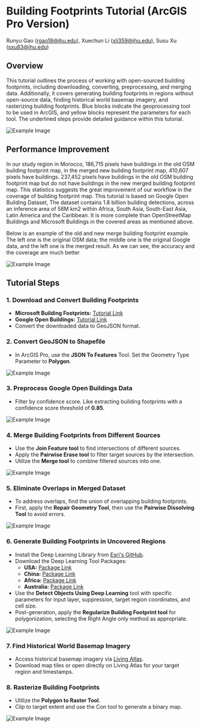 # Building Footprints Tutorial (ArcGIS Pro Version)

Runyu Gao (rgao18@jhu.edu), Xuechun Li (xli359@jhu.edu), Susu Xu (sxu83@jhu.edu)

## Overview

This tutorial outlines the process of working with open-sourced building footprints, including downloading, converting, preprocessing, and merging data. Additionally, it covers generating building footprints in regions without open-source data, finding historical world basemap imagery, and rasterizing building footprints. Blue blocks indicate the geoprocessing tool to be used in ArcGIS, and yellow blocks represent the parameters for each tool. The underlined steps provide detailed guidance within this tutorial.

![Example Image](https://github.com/SusuXu/Building-Footprints-Merging-and-Improvement/blob/main/TutorialPics/pic1.png "Overall Workingflow")

## Performance Improvement

In our study region in Morocco, 186,715 pixels have buildings in the old OSM building footprint map, in the merged new building footprint map, 410,607 pixels have buildings.​ 237,452 pixels have buildings in the old OSM building footprint map but do not have buildings in the new merged building footprint map. This statistics suggests the great improvement of our workflow in ​the coverage of building footprint map. This tutorial is based on Google Open Building Dataset, The dataset contains 1.8 billion building detections, across an inference area of 58M km2 within Africa, South Asia, South-East Asia, Latin America and the Caribbean.​ It is more complete than OpenStreetMap Buildings and Microsoft Buildings in the covered areas as mentioned above.

Below is an example of the old and new merge building footprint example. The left one is the original OSM data; the middle one is the original Google data, and the left one is the merged result. As we can see, the accuracy and the coverage are much better

![Example Image](https://github.com/SusuXu/Building-Footprints-Merging-and-Improvement/blob/main/TutorialPics/pic8.png "Performance Visualization")
​


## Tutorial Steps

### 1. Download and Convert Building Footprints

- **Microsoft Building Footprints:** [Tutorial Link](https://colab.research.google.com/drive/14L1KgiGlaIWCoTUJCo6jOu-yt_gr0J00?usp=sharing)
- **Google Open Buildings:** [Tutorial Link](https://colab.research.google.com/drive/1t7GGe8Fyf0ufsZJxDvDsGjJIn4zwLEMO?usp=sharing)
- Convert the downloaded data to GeoJSON format.

### 2. Convert GeoJSON to Shapefile

- In ArcGIS Pro, use the **JSON To Features** Tool. Set the Geometry Type Parameter to **Polygon**.
  
![Example Image](https://github.com/SusuXu/Building-Footprints-Merging-and-Improvement/blob/main/TutorialPics/pic2.png "JSON To Features")

### 3. Preprocess Google Open Buildings Data

- Filter by confidence score. Like extracting building footprints with a confidence score threshold of **0.85**.
  
![Example Image](https://github.com/SusuXu/Building-Footprints-Merging-and-Improvement/blob/main/TutorialPics/pic3.png "Filter Option")

### 4. Merge Building Footprints from Different Sources

- Use the **Join Feature tool** to find intersections of different sources.
- Apply the **Pairwise Erase tool** to filter target sources by the intersection.
- Utilize the **Merge tool** to combine filtered sources into one.
  
![Example Image](https://github.com/SusuXu/Building-Footprints-Merging-and-Improvement/blob/main/TutorialPics/pic4.png "Step 4 Tools")

### 5. Eliminate Overlaps in Merged Dataset

- To address overlaps, find the union of overlapping building footprints.
- First, apply the **Repair Geometry Tool**, then use the **Pairwise Dissolving Tool** to avoid errors.
  
![Example Image](https://github.com/SusuXu/Building-Footprints-Merging-and-Improvement/blob/main/TutorialPics/pic5.png "Step 5 Tools")

### 6. Generate Building Footprints in Uncovered Regions

- Install the Deep Learning Library from [Esri's GitHub](https://github.com/Esri/deep-learning-frameworks/blob/master/README.md?rmedium=links_esri_com_b_d&rsource=https%3A%2F%2Flinks.esri.com%2Fdeep-learning-framework-install).
- Download the Deep Learning Tool Packages:
    - **USA:** [Package Link](https://www.arcgis.com/home/item.html?id=a6857359a1cd44839781a4f113cd5934)
    - **China:** [Package Link](https://www.arcgis.com/home/item.html?id=979cb0cf938946bfb8bb2f41cf9f9795)
    - **Africa:** [Package Link](https://www.arcgis.com/home/item.html?id=979cb0cf938946bfb8bb2f41cf9f9795)
    - **Australia:** [Package Link](https://www.arcgis.com/home/item.html?id=4e38dec1577b4b7da5365294d8a66534)
- Use the **Detect Objects Using Deep Learning** tool with specific parameters for input layer, suppression, target region coordinates, and cell size.
- Post-generation, apply the **Regularize Building Footprint tool** for polygonization, selecting the Right Angle only method as appropriate.
  
![Example Image](https://github.com/SusuXu/Building-Footprints-Merging-and-Improvement/blob/main/TutorialPics/pic6.png "Step 6 Tools")


### 7. Find Historical World Basemap Imagery

- Access historical basemap imagery via [Living Atlas](https://livingatlas.arcgis.com/wayback/).
- Download map tiles or open directly on Living Atlas for your target region and timestamps.

### 8. Rasterize Building Footprints

- Utilize the **Polygon to Raster Tool**.
- Clip to target extent and use the Con tool to generate a binary map.
  
![Example Image](https://github.com/SusuXu/Building-Footprints-Merging-and-Improvement/blob/main/TutorialPics/pic7.png "Step 8 Tools")

